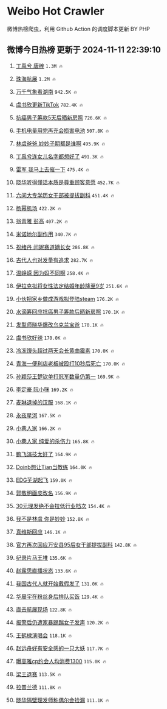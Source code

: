 # Weibo Hot Crawler 



微博热榜爬虫，利用 Github Action 的调度脚本更新 BY PHP 


## 微博今日热榜 更新于 2024-11-11 22:39:10 
1. [丁禹兮 唐梓](https://s.weibo.com/weibo?q=%E4%B8%81%E7%A6%B9%E5%85%AE%20%E5%94%90%E6%A2%93&t=31&band_rank=1&Refer=top) `1.3M 🔥` 

1. [珠海航展](https://s.weibo.com/weibo?q=%E7%8F%A0%E6%B5%B7%E8%88%AA%E5%B1%95&t=31&band_rank=2&Refer=top) `1.2M 🔥` 

1. [万千气象看湖南](https://s.weibo.com/weibo?q=%23%E4%B8%87%E5%8D%83%E6%B0%94%E8%B1%A1%E7%9C%8B%E6%B9%96%E5%8D%97%23&t=31&band_rank=3&Refer=top) `942.5K 🔥` 

1. [虞书欣更新TikTok](https://s.weibo.com/weibo?q=%23%E8%99%9E%E4%B9%A6%E6%AC%A3%E6%9B%B4%E6%96%B0TikTok%23&t=31&band_rank=4&Refer=top) `782.4K 🔥` 

1. [抗癌男子筹款5天后晒新房照](https://s.weibo.com/weibo?q=%23%E6%8A%97%E7%99%8C%E7%94%B7%E5%AD%90%E7%AD%B9%E6%AC%BE5%E5%A4%A9%E5%90%8E%E6%99%92%E6%96%B0%E6%88%BF%E7%85%A7%23&t=31&band_rank=5&Refer=top) `726.6K 🔥` 

1. [手机电量用完再充会损害电池](https://s.weibo.com/weibo?q=%23%E6%89%8B%E6%9C%BA%E7%94%B5%E9%87%8F%E7%94%A8%E5%AE%8C%E5%86%8D%E5%85%85%E4%BC%9A%E6%8D%9F%E5%AE%B3%E7%94%B5%E6%B1%A0%23&t=31&band_rank=6&Refer=top) `507.8K 🔥` 

1. [林虞爸爸 妙妙子期都是谁啊](https://s.weibo.com/weibo?q=%E6%9E%97%E8%99%9E%E7%88%B8%E7%88%B8%20%E5%A6%99%E5%A6%99%E5%AD%90%E6%9C%9F%E9%83%BD%E6%98%AF%E8%B0%81%E5%95%8A&t=31&band_rank=7&Refer=top) `495.9K 🔥` 

1. [丁禹兮连女儿名字都想好了](https://s.weibo.com/weibo?q=%E4%B8%81%E7%A6%B9%E5%85%AE%E8%BF%9E%E5%A5%B3%E5%84%BF%E5%90%8D%E5%AD%97%E9%83%BD%E6%83%B3%E5%A5%BD%E4%BA%86&t=31&band_rank=8&Refer=top) `491.3K 🔥` 

1. [雷军 我马上去催一下](https://s.weibo.com/weibo?q=%E9%9B%B7%E5%86%9B%20%E6%88%91%E9%A9%AC%E4%B8%8A%E5%8E%BB%E5%82%AC%E4%B8%80%E4%B8%8B&t=31&band_rank=9&Refer=top) `475.4K 🔥` 

1. [晓华听得懂话本质是尊重顾客意愿](https://s.weibo.com/weibo?q=%23%E6%99%93%E5%8D%8E%E5%90%AC%E5%BE%97%E6%87%82%E8%AF%9D%E6%9C%AC%E8%B4%A8%E6%98%AF%E5%B0%8A%E9%87%8D%E9%A1%BE%E5%AE%A2%E6%84%8F%E6%84%BF%23&t=31&band_rank=10&Refer=top) `452.7K 🔥` 

1. [六问大专学历女干部被提拔副科](https://s.weibo.com/weibo?q=%23%E5%85%AD%E9%97%AE%E5%A4%A7%E4%B8%93%E5%AD%A6%E5%8E%86%E5%A5%B3%E5%B9%B2%E9%83%A8%E8%A2%AB%E6%8F%90%E6%8B%94%E5%89%AF%E7%A7%91%23&t=31&band_rank=11&Refer=top) `451.4K 🔥` 

1. [杨幂机场](https://s.weibo.com/weibo?q=%E6%9D%A8%E5%B9%82%E6%9C%BA%E5%9C%BA&t=31&band_rank=12&Refer=top) `422.2K 🔥` 

1. [翁青雅 彭高](https://s.weibo.com/weibo?q=%E7%BF%81%E9%9D%92%E9%9B%85%20%E5%BD%AD%E9%AB%98&t=31&band_rank=13&Refer=top) `407.2K 🔥` 

1. [米诺地尔副作用](https://s.weibo.com/weibo?q=%E7%B1%B3%E8%AF%BA%E5%9C%B0%E5%B0%94%E5%89%AF%E4%BD%9C%E7%94%A8&t=31&band_rank=14&Refer=top) `340.7K 🔥` 

1. [祝绪丹 闫妮赛道嫡长女](https://s.weibo.com/weibo?q=%E7%A5%9D%E7%BB%AA%E4%B8%B9%20%E9%97%AB%E5%A6%AE%E8%B5%9B%E9%81%93%E5%AB%A1%E9%95%BF%E5%A5%B3&t=31&band_rank=15&Refer=top) `286.8K 🔥` 

1. [古代人也对发量有追求](https://s.weibo.com/weibo?q=%23%E5%8F%A4%E4%BB%A3%E4%BA%BA%E4%B9%9F%E5%AF%B9%E5%8F%91%E9%87%8F%E6%9C%89%E8%BF%BD%E6%B1%82%23&t=31&band_rank=16&Refer=top) `282.7K 🔥` 

1. [温峥嵘 因为妈不同啊](https://s.weibo.com/weibo?q=%E6%B8%A9%E5%B3%A5%E5%B5%98%20%E5%9B%A0%E4%B8%BA%E5%A6%88%E4%B8%8D%E5%90%8C%E5%95%8A&t=31&band_rank=17&Refer=top) `258.4K 🔥` 

1. [伊拉克拟将女性法定结婚年龄降至9岁](https://s.weibo.com/weibo?q=%23%E4%BC%8A%E6%8B%89%E5%85%8B%E6%8B%9F%E5%B0%86%E5%A5%B3%E6%80%A7%E6%B3%95%E5%AE%9A%E7%BB%93%E5%A9%9A%E5%B9%B4%E9%BE%84%E9%99%8D%E8%87%B39%E5%B2%81%23&t=31&band_rank=18&Refer=top) `251.6K 🔥` 

1. [小伙把家乡做成游戏拟登陆steam](https://s.weibo.com/weibo?q=%23%E5%B0%8F%E4%BC%99%E6%8A%8A%E5%AE%B6%E4%B9%A1%E5%81%9A%E6%88%90%E6%B8%B8%E6%88%8F%E6%8B%9F%E7%99%BB%E9%99%86steam%23&t=31&band_rank=19&Refer=top) `176.2K 🔥` 

1. [水滴筹回应抗癌男子筹款后晒新房照](https://s.weibo.com/weibo?q=%23%E6%B0%B4%E6%BB%B4%E7%AD%B9%E5%9B%9E%E5%BA%94%E6%8A%97%E7%99%8C%E7%94%B7%E5%AD%90%E7%AD%B9%E6%AC%BE%E5%90%8E%E6%99%92%E6%96%B0%E6%88%BF%E7%85%A7%23&t=31&band_rank=20&Refer=top) `170.1K 🔥` 

1. [发型师晓华爆改乌克兰宝爸](https://s.weibo.com/weibo?q=%23%E5%8F%91%E5%9E%8B%E5%B8%88%E6%99%93%E5%8D%8E%E7%88%86%E6%94%B9%E4%B9%8C%E5%85%8B%E5%85%B0%E5%AE%9D%E7%88%B8%23&t=31&band_rank=21&Refer=top) `170.1K 🔥` 

1. [虞书欣好辣](https://s.weibo.com/weibo?q=%E8%99%9E%E4%B9%A6%E6%AC%A3%E5%A5%BD%E8%BE%A3&t=31&band_rank=22&Refer=top) `170.0K 🔥` 

1. [冷冻馒头超过两天会长黄曲霉素](https://s.weibo.com/weibo?q=%23%E5%86%B7%E5%86%BB%E9%A6%92%E5%A4%B4%E8%B6%85%E8%BF%87%E4%B8%A4%E5%A4%A9%E4%BC%9A%E9%95%BF%E9%BB%84%E6%9B%B2%E9%9C%89%E7%B4%A0%23&t=31&band_rank=23&Refer=top) `170.0K 🔥` 

1. [青海一便利店老板被殴打10秒后死亡](https://s.weibo.com/weibo?q=%23%E9%9D%92%E6%B5%B7%E4%B8%80%E4%BE%BF%E5%88%A9%E5%BA%97%E8%80%81%E6%9D%BF%E8%A2%AB%E6%AE%B4%E6%89%9310%E7%A7%92%E5%90%8E%E6%AD%BB%E4%BA%A1%23&t=31&band_rank=24&Refer=top) `170.0K 🔥` 

1. [孙颖莎王楚钦单打冠军数量仍第一](https://s.weibo.com/weibo?q=%23%E5%AD%99%E9%A2%96%E8%8E%8E%E7%8E%8B%E6%A5%9A%E9%92%A6%E5%8D%95%E6%89%93%E5%86%A0%E5%86%9B%E6%95%B0%E9%87%8F%E4%BB%8D%E7%AC%AC%E4%B8%80%23&t=31&band_rank=25&Refer=top) `169.9K 🔥` 

1. [李定豪 阮小咪](https://s.weibo.com/weibo?q=%E6%9D%8E%E5%AE%9A%E8%B1%AA%20%E9%98%AE%E5%B0%8F%E5%92%AA&t=31&band_rank=26&Refer=top) `169.2K 🔥` 

1. [麦琳退掉的汉服](https://s.weibo.com/weibo?q=%23%E9%BA%A6%E7%90%B3%E9%80%80%E6%8E%89%E7%9A%84%E6%B1%89%E6%9C%8D%23&t=31&band_rank=27&Refer=top) `168.1K 🔥` 

1. [永夜星河](https://s.weibo.com/weibo?q=%E6%B0%B8%E5%A4%9C%E6%98%9F%E6%B2%B3&t=31&band_rank=28&Refer=top) `167.5K 🔥` 

1. [小巷人家](https://s.weibo.com/weibo?q=%E5%B0%8F%E5%B7%B7%E4%BA%BA%E5%AE%B6&t=31&band_rank=29&Refer=top) `166.2K 🔥` 

1. [小巷人家 纯爱的杀伤力](https://s.weibo.com/weibo?q=%E5%B0%8F%E5%B7%B7%E4%BA%BA%E5%AE%B6%20%E7%BA%AF%E7%88%B1%E7%9A%84%E6%9D%80%E4%BC%A4%E5%8A%9B&t=31&band_rank=30&Refer=top) `165.8K 🔥` 

1. [鹏飞演技太好了](https://s.weibo.com/weibo?q=%E9%B9%8F%E9%A3%9E%E6%BC%94%E6%8A%80%E5%A4%AA%E5%A5%BD%E4%BA%86&t=31&band_rank=31&Refer=top) `164.9K 🔥` 

1. [Doinb想让Tian当教练](https://s.weibo.com/weibo?q=%23Doinb%E6%83%B3%E8%AE%A9Tian%E5%BD%93%E6%95%99%E7%BB%83%23&t=31&band_rank=32&Refer=top) `164.0K 🔥` 

1. [EDG芜湖起飞](https://s.weibo.com/weibo?q=%23EDG%E8%8A%9C%E6%B9%96%E8%B5%B7%E9%A3%9E%23&t=31&band_rank=33&Refer=top) `159.0K 🔥` 

1. [郭敬明画皮改名](https://s.weibo.com/weibo?q=%23%E9%83%AD%E6%95%AC%E6%98%8E%E7%94%BB%E7%9A%AE%E6%94%B9%E5%90%8D%23&t=31&band_rank=34&Refer=top) `156.9K 🔥` 

1. [30元理发绝不会拉低行业档次](https://s.weibo.com/weibo?q=%2330%E5%85%83%E7%90%86%E5%8F%91%E7%BB%9D%E4%B8%8D%E4%BC%9A%E6%8B%89%E4%BD%8E%E8%A1%8C%E4%B8%9A%E6%A1%A3%E6%AC%A1%23&t=31&band_rank=35&Refer=top) `154.4K 🔥` 

1. [我不是林虞 你是妙妙](https://s.weibo.com/weibo?q=%E6%88%91%E4%B8%8D%E6%98%AF%E6%9E%97%E8%99%9E%20%E4%BD%A0%E6%98%AF%E5%A6%99%E5%A6%99&t=31&band_rank=36&Refer=top) `152.8K 🔥` 

1. [真维斯回应](https://s.weibo.com/weibo?q=%E7%9C%9F%E7%BB%B4%E6%96%AF%E5%9B%9E%E5%BA%94&t=31&band_rank=37&Refer=top) `146.1K 🔥` 

1. [官方再次回应万安县95后女干部提拔副科](https://s.weibo.com/weibo?q=%23%E5%AE%98%E6%96%B9%E5%86%8D%E6%AC%A1%E5%9B%9E%E5%BA%94%E4%B8%87%E5%AE%89%E5%8E%BF95%E5%90%8E%E5%A5%B3%E5%B9%B2%E9%83%A8%E6%8F%90%E6%8B%94%E5%89%AF%E7%A7%91%23&t=31&band_rank=38&Refer=top) `142.8K 🔥` 

1. [纪录片马王堆](https://s.weibo.com/weibo?q=%23%E7%BA%AA%E5%BD%95%E7%89%87%E9%A9%AC%E7%8E%8B%E5%A0%86%23&t=31&band_rank=39&Refer=top) `135.6K 🔥` 

1. [赵露思直播状态](https://s.weibo.com/weibo?q=%E8%B5%B5%E9%9C%B2%E6%80%9D%E7%9B%B4%E6%92%AD%E7%8A%B6%E6%80%81&t=31&band_rank=40&Refer=top) `133.6K 🔥` 

1. [我国古代人就开始戴假发了](https://s.weibo.com/weibo?q=%23%E6%88%91%E5%9B%BD%E5%8F%A4%E4%BB%A3%E4%BA%BA%E5%B0%B1%E5%BC%80%E5%A7%8B%E6%88%B4%E5%81%87%E5%8F%91%E4%BA%86%23&t=31&band_rank=41&Refer=top) `131.0K 🔥` 

1. [华晨宇在粉丝身后排队买饭](https://s.weibo.com/weibo?q=%E5%8D%8E%E6%99%A8%E5%AE%87%E5%9C%A8%E7%B2%89%E4%B8%9D%E8%BA%AB%E5%90%8E%E6%8E%92%E9%98%9F%E4%B9%B0%E9%A5%AD&t=31&band_rank=42&Refer=top) `129.4K 🔥` 

1. [直击航展现场](https://s.weibo.com/weibo?q=%23%E7%9B%B4%E5%87%BB%E8%88%AA%E5%B1%95%E7%8E%B0%E5%9C%BA%23&t=31&band_rank=43&Refer=top) `122.8K 🔥` 

1. [报警后仍遭家暴踢踹女子发声](https://s.weibo.com/weibo?q=%23%E6%8A%A5%E8%AD%A6%E5%90%8E%E4%BB%8D%E9%81%AD%E5%AE%B6%E6%9A%B4%E8%B8%A2%E8%B8%B9%E5%A5%B3%E5%AD%90%E5%8F%91%E5%A3%B0%23&t=31&band_rank=44&Refer=top) `120.2K 🔥` 

1. [王鹤棣演唱会](https://s.weibo.com/weibo?q=%E7%8E%8B%E9%B9%A4%E6%A3%A3%E6%BC%94%E5%94%B1%E4%BC%9A&t=31&band_rank=45&Refer=top) `118.1K 🔥` 

1. [赵远舟好有安全感的一只大妖](https://s.weibo.com/weibo?q=%E8%B5%B5%E8%BF%9C%E8%88%9F%E5%A5%BD%E6%9C%89%E5%AE%89%E5%85%A8%E6%84%9F%E7%9A%84%E4%B8%80%E5%8F%AA%E5%A4%A7%E5%A6%96&t=31&band_rank=46&Refer=top) `117.7K 🔥` 

1. [曝高雅cp约会人均消费1300](https://s.weibo.com/weibo?q=%23%E6%9B%9D%E9%AB%98%E9%9B%85cp%E7%BA%A6%E4%BC%9A%E4%BA%BA%E5%9D%87%E6%B6%88%E8%B4%B91300%23&t=31&band_rank=47&Refer=top) `115.0K 🔥` 

1. [梁王退赛](https://s.weibo.com/weibo?q=%23%E6%A2%81%E7%8E%8B%E9%80%80%E8%B5%9B%23&t=31&band_rank=48&Refer=top) `113.5K 🔥` 

1. [拉普兰德](https://s.weibo.com/weibo?q=%23%E6%8B%89%E6%99%AE%E5%85%B0%E5%BE%B7%23&t=31&band_rank=49&Refer=top) `111.8K 🔥` 

1. [晓华隔壁理发师称偶尔会捡漏](https://s.weibo.com/weibo?q=%23%E6%99%93%E5%8D%8E%E9%9A%94%E5%A3%81%E7%90%86%E5%8F%91%E5%B8%88%E7%A7%B0%E5%81%B6%E5%B0%94%E4%BC%9A%E6%8D%A1%E6%BC%8F%23&t=31&band_rank=50&Refer=top) `111.1K 🔥` 

